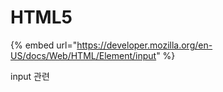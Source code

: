 # HTML5

{% embed url="https://developer.mozilla.org/en-US/docs/Web/HTML/Element/input" %}



input 관련

